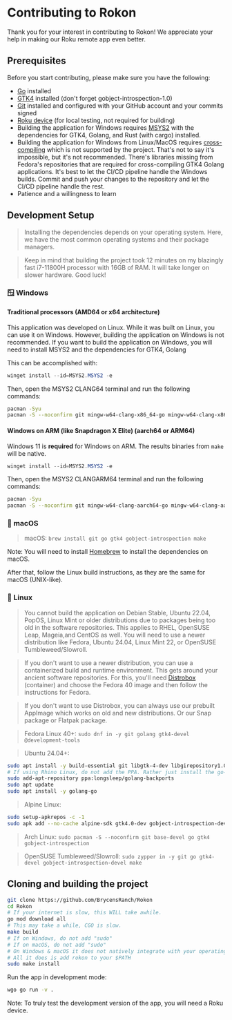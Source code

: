 # Contributing to Rokon

Thank you for your interest in contributing to Rokon! We appreciate your help in making our Roku remote app even better.

## Prerequisites

Before you start contributing, please make sure you have the following:

- [Go](https://golang.org) installed
- [GTK4](https://www.gtk.org) installed (don't forget gobject-introspection-1.0)
- [Git](https://git-scm.com) installed and configured with your GitHub account and your commits signed
- [Roku device](https://www.roku.com/products/roku-tv) (for local testing, not required for building)
- Building the application for Windows requires [MSYS2](https://www.msys2.org/) with the dependencies for GTK4, Golang, and Rust (with cargo) installed.
- Building the application for Windows from Linux/MacOS requires [cross-compiling](https://github.com/diamondburned/gotk4/issues/147) which is not supported by the project. That's not to say it's impossible, but it's not recommended. There's libraries missing from Fedora's repositories that are required for cross-compiling GTK4 Golang applications. It's best to let the CI/CD pipeline handle the Windows builds. Commit and push your changes to the repository and let the CI/CD pipeline handle the rest.
- Patience and a willingness to learn

## Development Setup

> Installing the dependencies depends on your operating system. Here, we have the most common operating systems and their package managers.

> Keep in mind that building the project took 12 minutes on my blazingly fast i7-11800H processor with 16GB of RAM. It will take longer on slower hardware. Good luck!

### 🪟 Windows

#### Traditional processors (AMD64 or x64 architecture)

This application was developed on Linux. While it was built on Linux, you can use it on Windows. However, building the application on Windows is not recommended. If you want to build the application on Windows, you will need to install MSYS2 and the dependencies for GTK4, Golang

This can be accomplished with:

```powershell
winget install --id=MSYS2.MSYS2 -e
```

Then, open the MSYS2 CLANG64 terminal and run the following commands:

```bash
pacman -Syu
pacman -S --noconfirm git mingw-w64-clang-x86_64-go mingw-w64-clang-x86_64-gtk4 mingw-w64-clang-x86_64-gobject-introspection make
```

#### Windows on ARM (like Snapdragon X Elite) (aarch64 or ARM64)

Windows 11 is **required** for Windows on ARM. The results binaries from `make` will be native.

```powershell
winget install --id=MSYS2.MSYS2 -e
```

Then, open the MSYS2 CLANGARM64 terminal and run the following commands:

```bash
pacman -Syu
pacman -S --noconfirm git mingw-w64-clang-aarch64-go mingw-w64-clang-aarch64-gtk4 mingw-w64-clang-aarch64-gobject-introspection make
```

### 🍎 macOS

> macOS: `brew install git go gtk4 gobject-introspection make`

Note: You will need to install [Homebrew](https://brew.sh) to install the dependencies on macOS.

After that, follow the Linux build instructions, as they are the same for macOS (UNIX-like).

### 🐧 Linux

> You cannot build the application on Debian Stable, Ubuntu 22.04, PopOS, Linux Mint  or older distributions due to packages being too old in the software repositories. This applies to RHEL, OpenSUSE Leap, Mageia,and CentOS as well. You will need to use a newer distribution like Fedora, Ubuntu 24.04, Linux Mint 22, or OpenSUSE Tumbleweed/Slowroll.

> If you don't want to use a newer distribution, you can use a containerized build and runtime environment. This gets around your ancient software repositories. For this, you'll need [Distrobox](https://wiki.archlinux.org/title/Distrobox) (container) and choose the Fedora 40 image and then follow the instructions for Fedora.

> If you don't want to use Distrobox, you can always use our prebuilt AppImage which works on old and new distributions. Or our Snap package or Flatpak package.

> Fedora Linux 40+: `sudo dnf in -y git golang gtk4-devel @development-tools`

> Ubuntu 24.04+:

 ```bash
sudo apt install -y build-essential git libgtk-4-dev libgirepository1.0-dev software-properties-common make
# If using Rhino Linux, do not add the PPA. Rather just install the go-bin package with pacstall. This PPA is added for newer versions of Go for Ubuntu Stable releases.
sudo add-apt-repository ppa:longsleep/golang-backports
sudo apt update
sudo apt install -y golang-go
```

> Alpine Linux:

```bash
sudo setup-apkrepos -c -1
sudo apk add --no-cache alpine-sdk gtk4.0-dev gobject-introspection-dev go make
```

> Arch Linux: `sudo pacman -S --noconfirm git base-devel go gtk4 gobject-introspection`

> OpenSUSE Tumbleweed/Slowroll: `sudo zypper in -y git go gtk4-devel gobject-introspection-devel make`

## Cloning and building the project

```bash
git clone https://github.com/BrycensRanch/Rokon
cd Rokon
# If your internet is slow, this WILL take awhile.
go mod download all
# This may take a while, CGO is slow.
make build
# If on Windows, do not add "sudo"
# If on macOS, do not add "sudo"
# On Windows & macOS it does not natively integrate with your operating system. 
# All it does is add rokon to your $PATH 
sudo make install
```

Run the app in development mode:

```bash
wgo go run -v .
```

Note: To truly test the development version of the app, you will need a Roku device.

